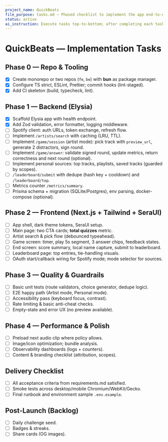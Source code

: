 ```yaml
---
project_name: QuickBeats
file_purpose: tasks.md — Phased checklist to implement the app end-to-end
status: active
ai_instruction: Execute tasks top-to-bottom; after completing each task, append a concise entry to changelog.md.
---
```


# QuickBeats — Implementation Tasks

## Phase 0 — Repo & Tooling

- [x] Create monorepo or two repos (`fe`, `be`) with **bun** as package manager.
- [x] Configure TS strict, ESLint, Prettier; commit hooks (lint-staged).
- [x] Add CI skeleton (build, typecheck, lint).

## Phase 1 — Backend (Elysia)

- [x] Scaffold Elysia app with health endpoint.
- [x] Add Zod validation, error formatter, logging middleware.
- [ ] Spotify client: auth URLs, token exchange, refresh flow.
- [ ] Implement `/artists/search` with caching (LRU, TTL).
- [ ] Implement `/game/session` (artist mode): pick track with `preview_url`, generate 2 distractors, sign round.
- [ ] Implement `/game/answer`: validate signed round, update metrics, return correctness and next round (optional).
- [ ] Implement personal sources: top tracks, playlists, saved tracks (guarded by scopes).
- [ ] `/leaderboard/submit` with dedupe (hash key + cooldown) and `/leaderboard/top`.
- [ ] Metrics counter `/metrics/summary`.
- [ ] Prisma schema + migration (SQLite/Postgres), env parsing, docker-compose (optional).

## Phase 2 — Frontend (Next.js + Tailwind + SeraUI)

- [ ] App shell, dark theme tokens, SeraUI setup.
- [ ] Main page: two CTA cards; **total quizzes** metric.
- [ ] Artist search & pick flow (debounced typeahead).
- [ ] Game screen: timer, play 5s segment, 3 answer chips, feedback states.
- [ ] End screen: score summary, local name capture, submit to leaderboard.
- [ ] Leaderboard page: top entries, tie-handling visuals.
- [ ] OAuth start/callback wiring for Spotify mode; mode selector for sources.

## Phase 3 — Quality & Guardrails

- [ ] Basic unit tests (route validators, choice generator, dedupe logic).
- [ ] E2E happy path (Artist mode, Personal mode).
- [ ] Accessibility pass (keyboard focus, contrast).
- [ ] Rate limiting & basic anti-cheat checks.
- [ ] Empty-state and error UX (no preview available).

## Phase 4 — Performance & Polish

- [ ] Preload next audio clip where policy allows.
- [ ] Image/icon optimization; bundle analysis.
- [ ] Observability dashboards (logs + counters).
- [ ] Content & branding checklist (attribution, scopes).

## Delivery Checklist

- [ ] All acceptance criteria from requirements.md satisfied.
- [ ] Smoke tests across desktop/mobile Chromium/WebKit/Gecko.
- [ ] Final runbook and environment sample `.env.example`.

## Post-Launch (Backlog)

- [ ] Daily challenge seed.
- [ ] Badges & streaks.
- [ ] Share cards (OG images).
